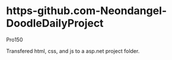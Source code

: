 # https-github.com-Neondangel-DoodleDailyProject
Pro150

Transfered html, css, and js to a asp.net project folder.
